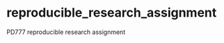 reproducible_research_assignment
================================

PD777 reproducible research assignment
